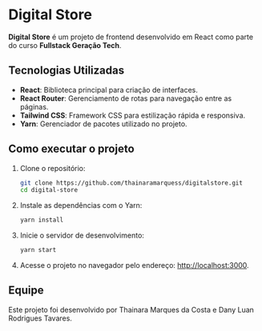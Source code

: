 # Digital Store

**Digital Store** é um projeto de frontend desenvolvido em React como parte do curso **Fullstack Geração Tech**.  

## Tecnologias Utilizadas  
- **React**: Biblioteca principal para criação de interfaces.  
- **React Router**: Gerenciamento de rotas para navegação entre as páginas.  
- **Tailwind CSS**: Framework CSS para estilização rápida e responsiva.  
- **Yarn**: Gerenciador de pacotes utilizado no projeto.  

## Como executar o projeto  

1. Clone o repositório:  
   ```bash
   git clone https://github.com/thainaramarquess/digitalstore.git
   cd digital-store
   ```  

2. Instale as dependências com o Yarn:  
   ```bash
   yarn install
   ```  

3. Inicie o servidor de desenvolvimento:  
   ```bash
   yarn start
   ```  

4. Acesse o projeto no navegador pelo endereço: [http://localhost:3000](http://localhost:3000).

## Equipe
Este projeto foi desenvolvido por Thainara Marques da Costa e Dany Luan Rodrigues Tavares. 

